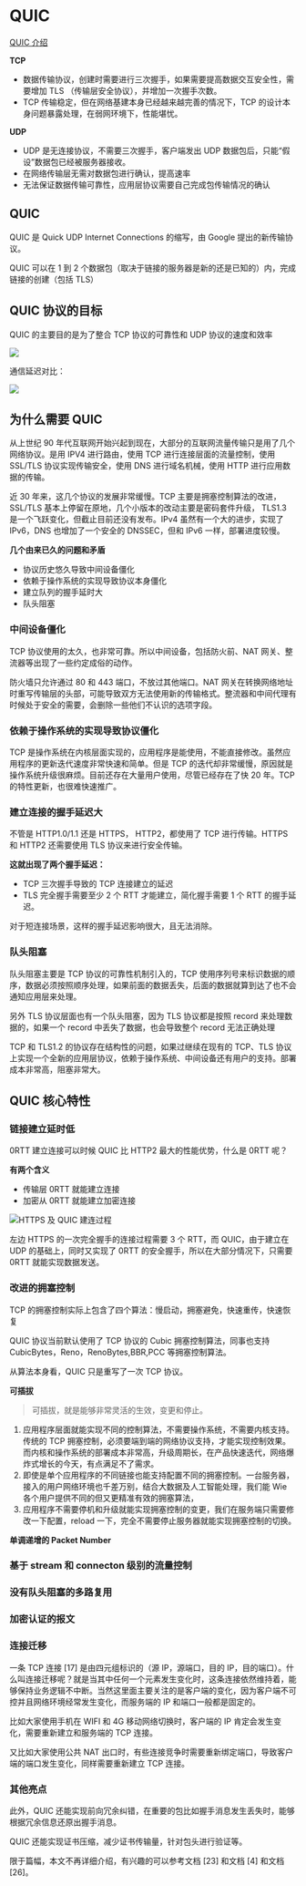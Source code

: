 # QUIC

[QUIC 介绍](http://www.52im.net/thread-1309-1-1.html)

**TCP**

* 数据传输协议，创建时需要进行三次握手，如果需要提高数据交互安全性，需要增加 TLS （传输层安全协议），并增加一次握手次数。
* TCP 传输稳定，但在网络基建本身已经越来越完善的情况下，TCP 的设计本身问题暴露处理，在弱网环境下，性能堪忧。

**UDP**

* UDP 是无连接协议，不需要三次握手，客户端发出 UDP 数据包后，只能“假设”数据包已经被服务器接收。
* 在网络传输层无需对数据包进行确认，提高速率
* 无法保证数据传输可靠性，应用层协议需要自己完成包传输情况的确认

## QUIC

QUIC 是 Quick UDP Internet Connections 的缩写，由 Google 提出的新传输协议。

QUIC 可以在 1 到 2 个数据包（取决于链接的服务器是新的还是已知的）内，完成链接的创建（包括 TLS）

## QUIC 协议的目标

QUIC 的主要目的是为了整合 TCP 协议的可靠性和 UDP 协议的速度和效率

![](https://s2.loli.net/2022/01/14/fi1ElF6sNwU9oBh.png)

通信延迟对比：

![](https://s2.loli.net/2022/01/14/4lSBXHxwjupJ1N9.png)

## 为什么需要 QUIC 

从上世纪 90 年代互联网开始兴起到现在，大部分的互联网流量传输只是用了几个网络协议。是用 IPV4 进行路由，使用 TCP 进行连接层面的流量控制，使用 SSL/TLS 协议实现传输安全，使用 DNS 进行域名机械，使用 HTTP 进行应用数据的传输。

近 30 年来，这几个协议的发展非常缓慢。TCP 主要是拥塞控制算法的改进，SSL/TLS 基本上停留在原地，几个小版本的改动主要是密码套件升级， TLS1.3 是一个飞跃变化，但截止目前还没有发布。IPv4 虽然有一个大的进步，实现了 IPv6，DNS 也增加了一个安全的 DNSSEC，但和 IPv6 一样，部署进度较慢。

**几个由来已久的问题和矛盾**

* 协议历史悠久导致中间设备僵化
* 依赖于操作系统的实现导致协议本身僵化
* 建立队列的握手延时大
* 队头阻塞

### 中间设备僵化

TCP 协议使用的太久，也非常可靠。所以中间设备，包括防火前、NAT 网关、整流器等出现了一些约定成俗的动作。

防火墙只允许通过 80 和 443 端口，不放过其他端口。NAT 网关在转换网络地址时重写传输层的头部，可能导致双方无法使用新的传输格式。整流器和中间代理有时候处于安全的需要，会删除一些他们不认识的选项字段。

### 依赖于操作系统的实现导致协议僵化

TCP 是操作系统在内核层面实现的，应用程序是能使用，不能直接修改。虽然应用程序的更新迭代速度非常快速和简单。但是 TCP 的迭代却非常缓慢，原因就是操作系统升级很麻烦。目前还存在大量用户使用，尽管已经存在了快 20 年。TCP 的特性更新，也很难快速推广。

### 建立连接的握手延迟大

不管是 HTTP1.0/1.1 还是 HTTPS， HTTP2，都使用了 TCP 进行传输。HTTPS 和 HTTP2 还需要使用 TLS 协议来进行安全传输。

**这就出现了两个握手延迟：**

* TCP 三次握手导致的 TCP 连接建立的延迟
* TLS 完全握手需要至少 2 个 RTT 才能建立，简化握手需要 1 个 RTT 的握手延迟。

对于短连接场景，这样的握手延迟影响很大，且无法消除。

### 队头阻塞

队头阻塞主要是 TCP 协议的可靠性机制引入的，TCP 使用序列号来标识数据的顺序，数据必须按照顺序处理，如果前面的数据丢失，后面的数据就算到达了也不会通知应用层来处理。

另外 TLS 协议层面也有一个队头阻塞，因为 TLS 协议都是按照 record 来处理数据的，如果一个 record 中丢失了数据，也会导致整个 record 无法正确处理

TCP 和 TLS1.2 的协议存在结构性的问题，如果过继续在现有的 TCP、TLS 协议上实现一个全新的应用层协议，依赖于操作系统、中间设备还有用户的支持。部署成本非常高，阻塞非常大。

## QUIC 核心特性

### 链接建立延时低

0RTT 建立连接可以时候 QUIC 比 HTTP2 最大的性能优势，什么是 0RTT 呢？

**有两个含义**

* 传输层 0RTT 就能建立连接
* 加密从 0RTT 就能建立加密连接

![HTTPS 及 QUIC 建连过程](https://s2.loli.net/2022/01/14/PTrFY97NcWImHOL.png)

左边 HTTPS 的一次完全握手的连接过程需要 3 个 RTT，而 QUIC，由于建立在 UDP 的基础上，同时又实现了 0RTT 的安全握手，所以在大部分情况下，只需要 0RTT 就能实现数据发送。

### 改进的拥塞控制

TCP 的拥塞控制实际上包含了四个算法：慢启动，拥塞避免，快速重传，快速恢复

QUIC 协议当前默认使用了 TCP 协议的 Cubic 拥塞控制算法，同事也支持 CubicBytes，Reno，RenoBytes,BBR,PCC 等拥塞控制算法。

从算法本身看，QUIC 只是重写了一次 TCP 协议。

**可插拔**

> 可插拔，就是能够非常灵活的生效，变更和停止。

1. 应用程序层面就能实现不同的控制算法，不需要操作系统，不需要内核支持。传统的 TCP 拥塞控制，必须要端到端的网络协议支持，才能实现控制效果。而内核和操作系统的部署成本非常高，升级周期长，在产品快速迭代，网络爆炸式增长的今天，有点满足不了需求。
2. 即使是单个应用程序的不同链接也能支持配置不同的拥塞控制。一台服务器，接入的用户网络环境也千差万别，结合大数据及人工智能处理，我们能 Wie 各个用户提供不同的但又更精准有效的拥塞算法，
3. 应用程序不需要停机和升级就能实现拥塞控制的变更，我们在服务端只需要修改一下配置，reload 一下，完全不需要停止服务器就能实现拥塞控制的切换。

**单调递增的 Packet Number**

### 基于 stream 和 connecton 级别的流量控制

### 没有队头阻塞的多路复用

### 加密认证的报文

### 连接迁移

一条 TCP 连接 [17] 是由四元组标识的（源 IP，源端口，目的 IP，目的端口）。什么叫连接迁移呢？就是当其中任何一个元素发生变化时，这条连接依然维持着，能够保持业务逻辑不中断。当然这里面主要关注的是客户端的变化，因为客户端不可控并且网络环境经常发生变化，而服务端的 IP 和端口一般都是固定的。

比如大家使用手机在 WIFI 和 4G 移动网络切换时，客户端的 IP 肯定会发生变化，需要重新建立和服务端的 TCP 连接。

又比如大家使用公共 NAT 出口时，有些连接竞争时需要重新绑定端口，导致客户端的端口发生变化，同样需要重新建立 TCP 连接。

### 其他亮点

此外，QUIC 还能实现前向冗余纠错，在重要的包比如握手消息发生丢失时，能够根据冗余信息还原出握手消息。

QUIC 还能实现证书压缩，减少证书传输量，针对包头进行验证等。

限于篇幅，本文不再详细介绍，有兴趣的可以参考文档 [23] 和文档 [4] 和文档 [26]。

